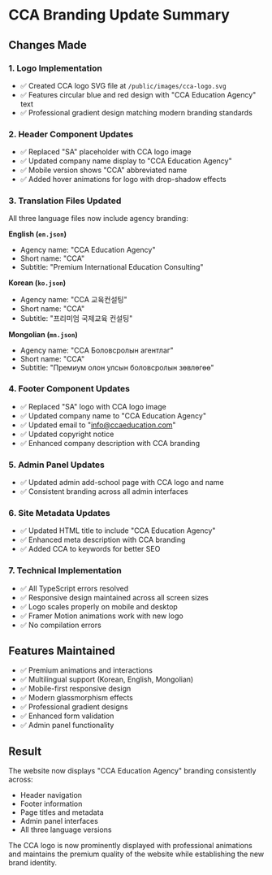 # CCA Branding Update Summary

## Changes Made

### 1. Logo Implementation
- ✅ Created CCA logo SVG file at `/public/images/cca-logo.svg`
- ✅ Features circular blue and red design with "CCA Education Agency" text
- ✅ Professional gradient design matching modern branding standards

### 2. Header Component Updates
- ✅ Replaced "SA" placeholder with CCA logo image
- ✅ Updated company name display to "CCA Education Agency"
- ✅ Mobile version shows "CCA" abbreviated name
- ✅ Added hover animations for logo with drop-shadow effects

### 3. Translation Files Updated
All three language files now include agency branding:

**English (`en.json`)**
- Agency name: "CCA Education Agency"
- Short name: "CCA"
- Subtitle: "Premium International Education Consulting"

**Korean (`ko.json`)**
- Agency name: "CCA 교육컨설팅"
- Short name: "CCA"
- Subtitle: "프리미엄 국제교육 컨설팅"

**Mongolian (`mn.json`)**
- Agency name: "CCA Боловсролын агентлаг"
- Short name: "CCA"
- Subtitle: "Премиум олон улсын боловсролын зөвлөгөө"

### 4. Footer Component Updates
- ✅ Replaced "SA" logo with CCA logo image
- ✅ Updated company name to "CCA Education Agency"
- ✅ Updated email to "info@ccaeducation.com"
- ✅ Updated copyright notice
- ✅ Enhanced company description with CCA branding

### 5. Admin Panel Updates
- ✅ Updated admin add-school page with CCA logo and name
- ✅ Consistent branding across all admin interfaces

### 6. Site Metadata Updates
- ✅ Updated HTML title to include "CCA Education Agency"
- ✅ Enhanced meta description with CCA branding
- ✅ Added CCA to keywords for better SEO

### 7. Technical Implementation
- ✅ All TypeScript errors resolved
- ✅ Responsive design maintained across all screen sizes
- ✅ Logo scales properly on mobile and desktop
- ✅ Framer Motion animations work with new logo
- ✅ No compilation errors

## Features Maintained
- ✅ Premium animations and interactions
- ✅ Multilingual support (Korean, English, Mongolian)
- ✅ Mobile-first responsive design
- ✅ Modern glassmorphism effects
- ✅ Professional gradient designs
- ✅ Enhanced form validation
- ✅ Admin panel functionality

## Result
The website now displays "CCA Education Agency" branding consistently across:
- Header navigation
- Footer information
- Page titles and metadata
- Admin panel interfaces
- All three language versions

The CCA logo is now prominently displayed with professional animations and maintains the premium quality of the website while establishing the new brand identity.